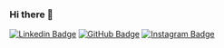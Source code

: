 ### Hi there 👋


[![Linkedin Badge](https://img.shields.io/badge/-LinkedIn-blue?style=rounded&logo=Linkedin&logoColor=white&link=https://https://www.linkedin.com/in/kelvinronaldo)](https://www.linkedin.com/in/kelvinronaldo) [![GitHub Badge](https://img.shields.io/badge/-Github-black?style=square&logo=Github&logoColor=white&link=https://github.com/KelvinRonaldo)](https://github.com/KelvinRonaldo) [![Instagram Badge](https://img.shields.io/badge/-Instagram-blueviolet?style=square&logo=Instagram&logoColor=white&link=https://www.instagram.com/kelvinrferreira)](https://www.instagram.com/kelvinrferreira)
